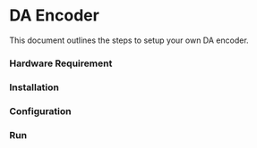 # DA Encoder

This document outlines the steps to setup your own DA encoder.

### Hardware Requirement
### Installation
### Configuration
### Run